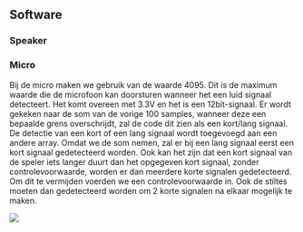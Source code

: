 ## Software
### Speaker
### Micro
Bij de micro maken we gebruik van de waarde 4095. Dit is de maximum waarde die de microfoon kan doorsturen wanneer het een luid signaal detecteert. Het komt overeen met 3.3V en het is een 12bit-signaal. Er wordt gekeken naar de som van de vorige 100 samples, wanneer deze een bepaalde grens overschrijdt, zal de code dit zien als een kort/lang signaal. De detectie van een kort of een lang signaal wordt toegevoegd aan een andere array. 
Omdat we de som nemen, zal er bij een lang signaal eerst een kort signaal gedetecteerd worden. Ook kan het zijn dat een kort signaal van de speler iets langer duurt dan het opgegeven kort signaal, zonder controlevoorwaarde, worden er dan meerdere korte signalen gedetecteerd. Om dit te vermijden voerden we een controlevoorwaarde in. Ook de stiltes moeten dan gedetecteerd worden om 2 korte signalen na elkaar mogelijk te maken.

![](https://github.com/BachMorse/Main/blob/master/BlokschemaCodeMorse.JPG)
